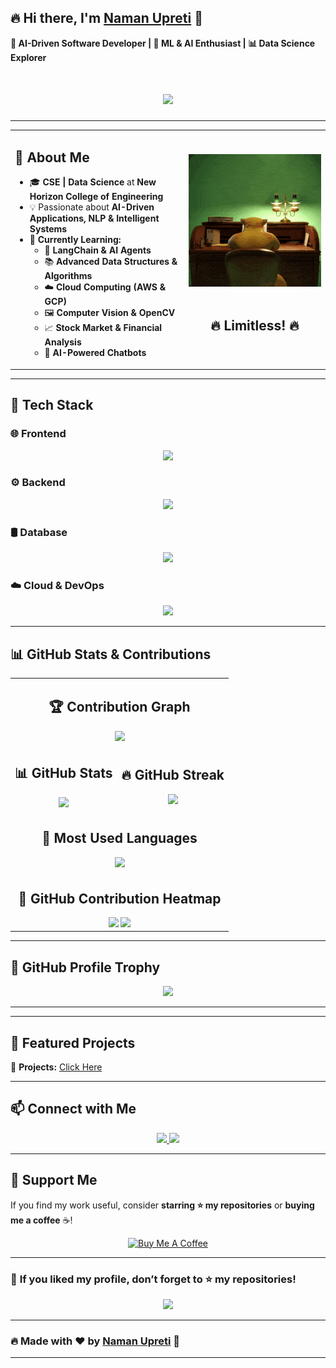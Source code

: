 ## **🔥 Hi there, I'm [Naman Upreti](https://github.com/naman-upreti) 👋**  
**🚀 AI-Driven Software Developer | 🤖 ML & AI Enthusiast | 📊 Data Science Explorer**  

<h1 align="center">
  <img src="https://readme-typing-svg.herokuapp.com?font=Fira+Code&weight=600&size=20&duration=2000&pause=1000&color=F7B93E&center=true&vCenter=true&width=400&lines=Hey,+I'm+Naman!+👋;ML+%26+NLP+Developer;AI+Enthusiast;">
</h1>

---
<table>
  <tr>
    <td>
      <h2>📌 About Me</h2>
      <ul>
        <li>🎓 <b>CSE | Data Science</b> at <b>New Horizon College of Engineering</b></li>
        <li>💡 Passionate about <b>AI-Driven Applications, NLP & Intelligent Systems</b></li>
        <li>🔭 <b>Currently Learning:</b>
          <ul>
            <li>🤖 <b>LangChain & AI Agents</b></li>
            <li>📚 <b>Advanced Data Structures & Algorithms</b></li>
            <li>☁️ <b>Cloud Computing (AWS & GCP)</b></li>
            <li>🖼️ <b>Computer Vision & OpenCV</b></li>
            <li>📈 <b>Stock Market & Financial Analysis</b></li>
            <li>💬 <b>AI-Powered Chatbots</b></li>
          </ul>
        </li>
      </ul>
    </td>
    <td align="center">
      <img src="https://raw.githubusercontent.com/naman-upreti/gif_readme/main/working-no-idea.gif" width="400px"/>
      <br><br>
      <h2><b>🔥 Limitless! 🔥</b></h2>
    </td>
  </tr>
</table>



---

## **🚀 Tech Stack**  

### 🌐 **Frontend**  
<p align="center">
  <img src="https://skillicons.dev/icons?i=react,typescript,redux,tailwind,materialui" />
</p>

### ⚙️ **Backend**  
<p align="center">
  <img src="https://skillicons.dev/icons?i=python,django,nodejs,supabase" />
</p>

### 🛢️ **Database**  
<p align="center">
  <img src="https://skillicons.dev/icons?i=mongodb,mysql" />
</p>

### ☁️ **Cloud & DevOps**  
<p align="center">
  <img src="https://skillicons.dev/icons?i=aws,gcp,docker,kubernetes,ansible" />
</p>

---
## **📊 GitHub Stats & Contributions**

<table align="center">
  <tr>
    <td colspan="2" align="center">
      <h2>🏆 Contribution Graph</h2>
      <img src="https://github-readme-activity-graph.vercel.app/graph?username=naman-upreti&theme=react-dark&hide_border=true" />
    </td>
  </tr>

  <tr>
    <td align="center">
      <h2>📊 GitHub Stats</h2>
      <img width="90%" src="https://github-readme-stats.vercel.app/api?username=naman-upreti&show_icons=true&theme=tokyonight&hide_border=true" />
    </td>
    <td align="center">
      <h2>🔥 GitHub Streak</h2>
      <img width="90%" src="https://github-readme-streak-stats.herokuapp.com/?user=naman-upreti&theme=tokyonight&hide_border=true" />
    </td>
  </tr>

  <tr>
    <td colspan="2" align="center">
      <h2>🌟 Most Used Languages</h2>
      <img width="60%" src="https://github-readme-stats.vercel.app/api/top-langs/?username=naman-upreti&layout=compact&theme=tokyonight&hide_border=true" />
    </td>
  </tr>

  <tr>
    <td colspan="2" align="center">
      <h2>📅 GitHub Contribution Heatmap</h2>
      <img src="https://github-profile-summary-cards.vercel.app/api/cards/productive-time?username=naman-upreti&theme=tokyonight&utcOffset=8" />
      <img src="https://github-profile-summary-cards.vercel.app/api/cards/profile-details?username=naman-upreti&theme=tokyonight" />
    </td>
  </tr>
</table>



---

## **🏅 GitHub Profile Trophy**  
<p align="center">
  <img src="https://github-profile-trophy.vercel.app/?username=naman-upreti&theme=radical&no-frame=true&margin-w=15" />
</p>

---
---
## **🚀 Featured Projects**

📌 **Projects:** [Click Here](https://github.com/naman-upreti?tab=repositories)  

---

## **📫 Connect with Me**
<p align="center">
  <a href="https://linkedin.com/in/naman-upreti">
    <img src="https://img.shields.io/badge/LinkedIn-0A66C2?style=for-the-badge&logo=linkedin&logoColor=white" />
  </a>
  <a href="mailto:namanupreti02@gmail.com">
    <img src="https://img.shields.io/badge/Email-D14836?style=for-the-badge&logo=gmail&logoColor=white" />
  </a>
</p>

---

## **💖 Support Me**  
If you find my work useful, consider **starring ⭐ my repositories** or **buying me a coffee** ☕!  

<p align="center">
  <a href="https://www.buymeacoffee.com/naman-upreti" target="_blank">
    <img src="https://cdn.buymeacoffee.com/buttons/v2/default-blue.png" height="50" width="210" alt="Buy Me A Coffee" />
  </a>
</p>

---
### 📌 **If you liked my profile, don’t forget to ⭐ my repositories!**  
<p align="center">
  <img src="https://komarev.com/ghpvc/?username=naman-upreti&label=Profile%20Views&color=blueviolet&style=flat" />
</p>

---

### **🔥 Made with ❤️ by [Naman Upreti](https://github.com/naman-upreti) 🚀**  

---
